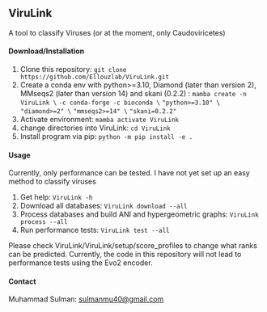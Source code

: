 ## ViruLink
A tool to classify Viruses (or at the moment, only Caudoviricetes)

#### Download/Installation
1. Clone this repository:
	`git clone https://github.com/Ellouzlab/ViruLink.git`
2. Create a conda env with python>=3.10, Diamond (later than version 2), MMseqs2 (later than version 14) and skani (0.2.2) : 
	`mamba create -n ViruLink \`
	`-c conda-forge -c bioconda \`
	`"python>=3.10" \`
	`"diamond>=2" \`
	`"mmseqs2>=14" \`
	`"skani=0.2.2"`
3. Activate environment:
	`mamba activate ViruLink`
4. change directories into ViruLink:
	`cd ViruLink`
5. Install program via pip:
	`python -m pip install -e .`


#### Usage
Currently, only performance can be tested. I have not yet set up an easy method to classify viruses
1. Get help:
	`ViruLink -h`
2. Download all databases:
	`ViruLink download --all`
3. Process databases and build ANI and hypergeometric graphs:
	`ViruLink process --all`
4. Run performance tests:
	`ViruLink test --all`

Please check ViruLink/ViruLink/setup/score_profiles to change what ranks can be predicted. Currently, the code in this repository will not lead to performance tests using the Evo2 encoder. 

#### Contact
Muhammad Sulman: sulmanmu40@gmail.com
